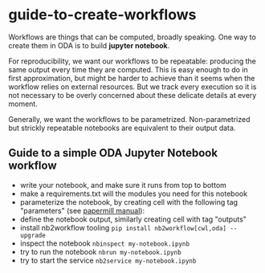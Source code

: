 # guide-to-create-workflows

Workflows are things that can be computed, broadly speaking. One way to create them in ODA is to build **jupyter notebook**.

For reproducibility, we want our workflows to be repeatable: producing the same output every time they are computed. 
This is easy enough to do in first approximation, but might be harder to achieve than it seems when the workflow relies on external resources. But we track every execution so it is not necessary to be overly concerned about these delicate details at every moment.

Generally, we want the workflows to be parametrized. Non-parametrized but strickly repeatable notebooks are equivalent to their output data.


## Guide to a simple ODA Jupyter Notebook workflow


* write your notebook, and make sure it runs from top to bottom
* make a requirements.txt will the modules you need for this notebook
* parameterize the notebook, by creating cell with the following tag "parameters" (see [papermill manual]()):
* define the notebook output, similarly creating cell with tag "outputs"
* install nb2workflow tooling `pip install nb2workflow[cwl,oda] --upgrade`
* inspect the notebook `nbinspect my-notebook.ipynb`
* try to run the notebook `nbrun my-notebook.ipynb`
* try to start the service `nb2service my-notebook.ipynb`

